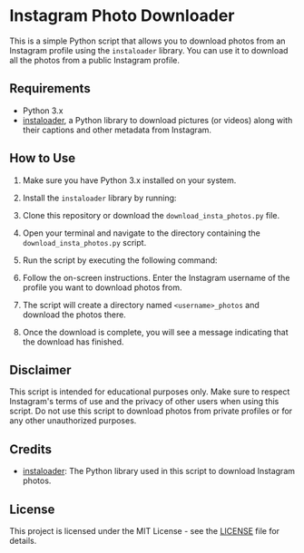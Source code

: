 # Instagram Photo Downloader

This is a simple Python script that allows you to download photos from an Instagram profile using the `instaloader` library. You can use it to download all the photos from a public Instagram profile.

## Requirements

- Python 3.x
- [instaloader](https://instaloader.github.io/), a Python library to download pictures (or videos) along with their captions and other metadata from Instagram.

## How to Use

1. Make sure you have Python 3.x installed on your system.

2. Install the `instaloader` library by running:

3. Clone this repository or download the `download_insta_photos.py` file.

4. Open your terminal and navigate to the directory containing the `download_insta_photos.py` script.

5. Run the script by executing the following command:


6. Follow the on-screen instructions. Enter the Instagram username of the profile you want to download photos from.

7. The script will create a directory named `<username>_photos` and download the photos there.

8. Once the download is complete, you will see a message indicating that the download has finished.

## Disclaimer

This script is intended for educational purposes only. Make sure to respect Instagram's terms of use and the privacy of other users when using this script. Do not use this script to download photos from private profiles or for any other unauthorized purposes.

## Credits

- [instaloader](https://instaloader.github.io/): The Python library used in this script to download Instagram photos.

## License

This project is licensed under the MIT License - see the [LICENSE](LICENSE) file for details.


